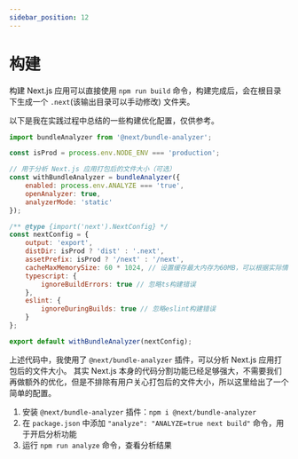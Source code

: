 ```yaml
---
sidebar_position: 12
---
```



# 构建
构建 Next.js 应用可以直接使用 `npm run build` 命令，构建完成后，会在根目录下生成一个 `.next`(该输出目录可以手动修改) 文件夹。

以下是我在实践过程中总结的一些构建优化配置，仅供参考。
```js title="next.config.js"
import bundleAnalyzer from '@next/bundle-analyzer';

const isProd = process.env.NODE_ENV === 'production';

// 用于分析 Next.js 应用打包后的文件大小（可选）
const withBundleAnalyzer = bundleAnalyzer({
    enabled: process.env.ANALYZE === 'true',
    openAnalyzer: true,
    analyzerMode: 'static'
});

/** @type {import('next').NextConfig} */
const nextConfig = {
    output: 'export',
    distDir: isProd ? 'dist' : '.next',
    assetPrefix: isProd ? '/next' : '/next',
    cacheMaxMemorySize: 60 * 1024, // 设置缓存最大内存为60MB，可以根据实际情况调整
    typescript: {
        ignoreBuildErrors: true // 忽略ts构建错误
    },
    eslint: {
        ignoreDuringBuilds: true // 忽略eslint构建错误
    }
};

export default withBundleAnalyzer(nextConfig);
```
上述代码中，我使用了 `@next/bundle-analyzer` 插件，可以分析 Next.js 应用打包后的文件大小。
其实 Next.js 本身的代码分割功能已经足够强大，不需要我们再做额外的优化，但是不排除有用户关心打包后的文件大小，所以这里给出了一个简单的配置。
1. 安装 `@next/bundle-analyzer` 插件：`npm i @next/bundle-analyzer`
2. 在 `package.json` 中添加 `"analyze": "ANALYZE=true next build"` 命令，用于开启分析功能
3. 运行 `npm run analyze` 命令，查看分析结果